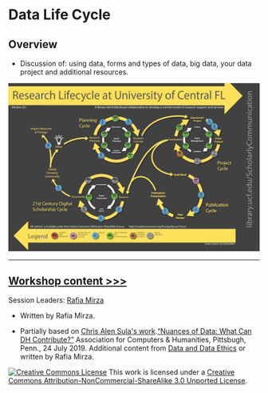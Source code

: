 # Data Life Cycle 

## Overview
* Discussion of: using data, forms and types of data, big data, your data project and additional resources.

[![Research Life Cycle ](https://github.com/SouthernMethodistUniversity/datalifecycle/blob/main/images/researchlifecycle.png)](https://library.ucf.edu/about/departments/scholarly-communication/overview-research-lifecycle/)

----
[Workshop content >>>](sections/datalifecycle.md)  
----


Session Leaders:  [Rafia Mirza](http://guides.smu.edu/prf.php?account_id=142826/) 
* Written by Rafia Mirza.

* Partially based on [Chris Alen Sula's work](http://chrisalensula.org/).[“Nuances of Data: What Can DH Contribute?”](https://docs.google.com/presentation/d/1JlKse8nv3KMTVi8QbwZPI1A6YUkXra1-ypltJRb9hZs/edit#slide=id.p) Association for Computers & Humanities, Pittsbugh, Penn., 24 July 2019. Additional content from [Data and Data Ethics](https://github.com/DHRI-Curriculum/data-literacies) or written by Rafia Mirza.
 
[![Creative Commons License](https://licensebuttons.net/l/by-nc-sa/3.0/88x31.png)](https://creativecommons.org/licenses/by-nc-sa/3.0/)
This work is licensed under a <a rel="license" href="http://creativecommons.org/licenses/by-nc-sa/3.0/">Creative Commons Attribution-NonCommercial-ShareAlike 3.0 Unported License</a>.

